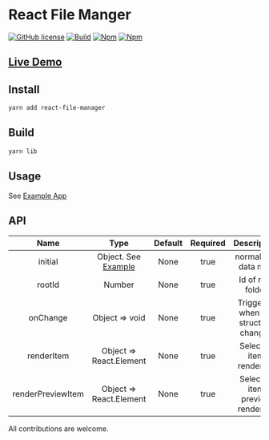# React File Manger

[![GitHub license](https://img.shields.io/badge/license-MIT-blue.svg)](https://github.com/exced/react-file-manager/blob/master/LICENSE)
[![Build](https://travis-ci.org/exced/react-file-manager.svg?branch=master)](https://travis-ci.org/exced/react-file-manager)
[![Npm](https://img.shields.io/npm/v/react-file-manager.svg?style=flat)](https://www.npmjs.com/package/react-file-manager)
[![Npm](https://img.shields.io/coveralls/exced/react-file-manager/master.svg?style=flat)](https://coveralls.io/github/exced/react-file-manager)

## [Live Demo](https://exced.github.io/react-file-manager)

## Install

```bash
yarn add react-file-manager
```

## Build
```bash
yarn lib
```

## Usage

See [Example App](https://github.com/exced/react-file-manager/blob/master/src/App.js)

## API

|    Name     |       Type       |       Default       | Required | Description |
| :----------:| :-------------:  | :-----------------: | :----------:| :------------:|
| initial | Object. See [Example](https://github.com/exced/react-file-manager/blob/master/src/App.js) | None | true | normalized data map |
| rootId | Number | None | true | Id of root folder |
| onChange | Object => void | None | true | Triggered when file structure changes |
| renderItem | Object => React.Element | None  | true | Selected item rendering |
| renderPreviewItem | Object => React.Element | None  | true | Selected item preview rendering |

All contributions are welcome.
